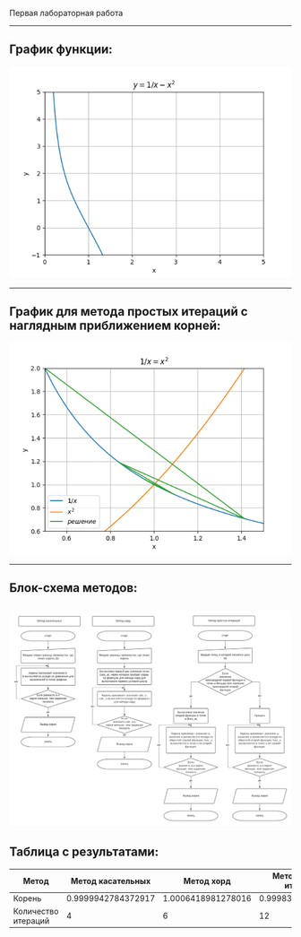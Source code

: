 Первая лабораторная работа
_____
## График функции:
![Alt-текст](https://github.com/AndreyAgeev111/Numerical_Methods/blob/master/res/func.png "График функции")
_____
## График для метода простых итераций с наглядным приближением корней:
![Alt-текст](https://github.com/AndreyAgeev111/Numerical_Methods/blob/master/res/simple_iteration.png "Простые итерации")
_____
## Блок-схема методов:
![Alt-текст](https://github.com/AndreyAgeev111/Numerical_Methods/blob/master/res/flowchart.png "Блок-схема")
-----
## Таблица с результатами:
| Метод | Метод касательных | Метод хорд | Метод простых итераций |
| ----- | ----------------- | ---------- | ---------------------- |
| Корень | 0.9999942784372917 | 1.0006418981278016 | 0.9998307889319291 |
| Количество итераций | 4 | 6 | 12 |